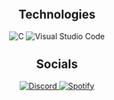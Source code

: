 
<h2 align="center">
  Technologies
</h2>
<p align="center">
<img src="https://img.shields.io/badge/Fav language-5D87BF?style=for-the-badge&logo=C&logoColor=white" alt="C">
<img src="https://img.shields.io/badge/Code editor-007ACC?style=for-the-badge&logo=Visual Studio Code&logoColor=white" alt="Visual Studio Code">
</p>



<h2 align="center">
  Socials
</h2>
<p align="center">
  <a href="https://discord.com/users/282224297521577984">
    <img src="https://img.shields.io/badge/Discord-5865F2?style=for-the-badge&logo=Discord&logoColor=white" alt="Discord">
  </a>
  <a href="https://open.spotify.com/user/31iklwguc5psndnqg2xyrkrsbnji?si=29d8908d6336474f">
    <img src="https://img.shields.io/badge/Spotify-1DB954?style=for-the-badge&logo=Spotify&logoColor=white" alt="Spotify">
  </a>
</p>
